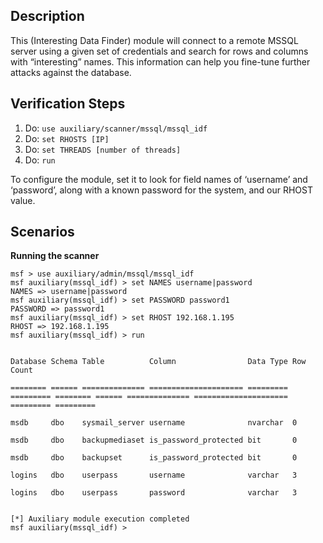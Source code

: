 ## Description

This (Interesting Data Finder) module will connect to a remote MSSQL server using a given set of credentials and search for rows and columns with “interesting” names. This information can help you fine-tune further attacks against the database.

## Verification Steps

1. Do: ```use auxiliary/scanner/mssql/mssql_idf```
2. Do: ```set RHOSTS [IP]```
3. Do: ```set THREADS [number of threads]```
4. Do: ```run```

To configure the module, set it to look for field names of ‘username’ and ‘password’, along with a known password for the system, and our RHOST value.

## Scenarios

**Running the scanner**
```
msf > use auxiliary/admin/mssql/mssql_idf
msf auxiliary(mssql_idf) > set NAMES username|password
NAMES => username|password
msf auxiliary(mssql_idf) > set PASSWORD password1
PASSWORD => password1
msf auxiliary(mssql_idf) > set RHOST 192.168.1.195
RHOST => 192.168.1.195
msf auxiliary(mssql_idf) > run


Database Schema Table          Column                Data Type Row Count 

======== ====== ============== ===================== ========= ========= ======== ====== ============== ===================== ========= ========= 

msdb     dbo    sysmail_server username              nvarchar  0

msdb     dbo    backupmediaset is_password_protected bit       0

msdb     dbo    backupset      is_password_protected bit       0

logins   dbo    userpass       username              varchar   3

logins   dbo    userpass       password              varchar   3


[*] Auxiliary module execution completed
msf auxiliary(mssql_idf) >
```